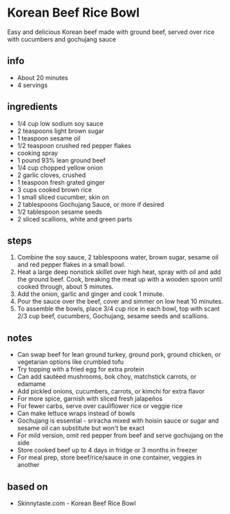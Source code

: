 # Korean Beef Rice Bowl
Easy and delicious Korean beef made with ground beef, served over rice with cucumbers and gochujang sauce

## info  
* About 20 minutes  
* 4 servings  

## ingredients
* 1/4 cup low sodium soy sauce
* 2 teaspoons light brown sugar
* 1 teaspoon sesame oil
* 1/2 teaspoon crushed red pepper flakes
* cooking spray
* 1 pound 93% lean ground beef
* 1/4 cup chopped yellow onion
* 2 garlic cloves, crushed
* 1 teaspoon fresh grated ginger
* 3 cups cooked brown rice
* 1 small sliced cucumber, skin on
* 2 tablespoons Gochujang Sauce, or more if desired
* 1/2 tablespoon sesame seeds
* 2 sliced scallions, white and green parts

## steps  
1. Combine the soy sauce, 2 tablespoons water, brown sugar, sesame oil and red pepper flakes in a small bowl.
2. Heat a large deep nonstick skillet over high heat, spray with oil and add the ground beef. Cook, breaking the meat up with a wooden spoon until cooked through, about 5 minutes.
3. Add the onion, garlic and ginger and cook 1 minute.
4. Pour the sauce over the beef, cover and simmer on low heat 10 minutes.
5. To assemble the bowls, place 3/4 cup rice in each bowl, top with scant 2/3 cup beef, cucumbers, Gochujang, sesame seeds and scallions.

## notes  
* Can swap beef for lean ground turkey, ground pork, ground chicken, or vegetarian options like crumbled tofu
* Try topping with a fried egg for extra protein
* Can add sautéed mushrooms, bok choy, matchstick carrots, or edamame
* Add pickled onions, cucumbers, carrots, or kimchi for extra flavor
* For more spice, garnish with sliced fresh jalapeños
* For fewer carbs, serve over cauliflower rice or veggie rice
* Can make lettuce wraps instead of bowls
* Gochujang is essential - sriracha mixed with hoisin sauce or sugar and sesame oil can substitute but won't be exact
* For mild version, omit red pepper from beef and serve gochujang on the side
* Store cooked beef up to 4 days in fridge or 3 months in freezer
* For meal prep, store beef/rice/sauce in one container, veggies in another

## based on  
* Skinnytaste.com - Korean Beef Rice Bowl
